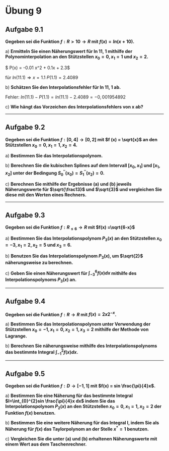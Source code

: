# Übung 9
## Aufgabe 9.1
**Gegeben sei die Funktion $f : R>10 \rightarrow R$ mit $f(x) = ln(x+10)$.**

a) **Ermitteln Sie einen Näherungswert für ln 11, 1 mithilfe der Polynominterpolation an den Stützstellen $x_0 = 0, x_1 = 1$ und $x_2 = 2$.**

$ P(x) = -0.01 x^2 + 0.1x + 2.3$

für $ln(11.1) \Rightarrow x=1.1$
$P(1.1) = 2.4089$

b) **Schätzen Sie den Interpolationsfehler für ln 11, 1 ab.**

Fehler: $ln(11.1)-P(1.1) = ln(11.1) - 2.4089 = -0,001954892$

c) **Wie hängt das Vorzeichen des Interpolationsfehlers von x ab?**

---
## Aufgabe 9.2
**Gegeben sei die Funktion $f : [0, 4] \rightarrow [0, 2]$ mit $f (x) = \sqrt{x}$ an den Stützstellen $x_0 = 0, x_1 = 1, x_2 = 4$.**

a) **Bestimmen Sie das Interpolationspolynom.**

b) **Berechnen Sie die kubischen Splines auf dem Intervall $[x_0,x_1]$ und $[x_1, x_2]$ unter der Bedingung $S_0^{′′}(x_0) = S_1^{′′}(x_2) = 0$.**

c) **Berechnen Sie mithilfe der Ergebnisse (a) und (b) jeweils Näherungswerte für $\sqrt{\frac13}$ und $\sqrt{3}$ und vergleichen Sie diese mit den Werten eines Rechners.**

---
## Aufgabe 9.3
**Gegeben sei die Funktion $f : R_{\leq 6} \rightarrow R$ mit $f(x) =\sqrt{6-x}$**

a) **Bestimmen Sie das Interpolationspolynom $P_3(x)$ an den Stützstellen $x_0 =−3,x_1 =2,x_2 =5$ und $x_3 =6$.**

b) **Benutzen Sie das Interpolationspolynom $P_3(x)$, um $\sqrt{2}$ näherungsweise zu berechnen.**

c) **Geben Sie einen Näherungswert für $\int_{-3}^{6}f(x) dx$ mithilfe des Interpolationspolynoms $P_3(x)$ an.**

---
## Aufgabe 9.4
**Gegeben sei die Funktion $f : R \rightarrow R$ mit $f(x) = 2x2^{-x}$.**

a) **Bestimmen Sie das Interpolationspolynom unter Verwendung der Stützstellen $x_0 = −1, x_1 = 0, x_2 = 1 ,x_3 = 2$ mithilfe der Methode von Lagrange.**

b) **Berechnen Sie näherungsweise mithilfe des Interpolationspolynoms das bestimmte Integral $\int_{-1}^{2}f(x) dx$.**

---
## Aufgabe 9.5
**Gegeben sei die Funktion $f : D \rightarrow[−1, 1]$ mit $f(x) = sin \frac{\pi}{4}x$.**

a) **Bestimmen Sie eine Näherung für das bestimmte Integral $I=\int_{0}^{2}sin \frac{\pi}{4}x dx$
indem Sie das Interpolationspolynom $P_2(x)$ an den Stützstellen $x_0 = 0,x_1 = 1 ,x_2 = 2$ der Funktion $f(x)$ benutzen.**

b) **Bestimmen Sie eine weitere Näherung für das Integral I, indem Sie als Näherung für $f(x)$ das Taylorpolynom an der Stelle $x^* = 1$ benutzen.**

c) **Vergleichen Sie die unter (a) und (b) erhaltenen Näherungswerte mit einem Wert aus dem Taschenrechner.**
